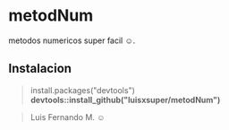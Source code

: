 metodNum
===========

metodos numericos super facil ☺.

## Instalacion

>install.packages("devtools")<br/>
**devtools::install_github("luisxsuper/metodNum")** <br>

>Luis Fernando M. ☺


